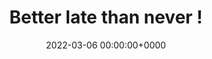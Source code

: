 ---
title: Better late than never !
description: 2024新的起點，卷的開始
slug: hello-world
date: 2022-03-06 00:00:00+0000
image: cover.jpg
categories:
    - 小日子
tags:
    - 小日子
---